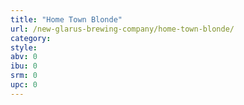 ```yaml
---
title: "Home Town Blonde"
url: /new-glarus-brewing-company/home-town-blonde/
category: 
style: 
abv: 0
ibu: 0
srm: 0
upc: 0
---
```


